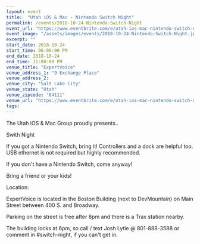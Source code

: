 ```yaml
---
layout: event
title:  "Utah iOS & Mac - Nintendo Switch Night"
permalink: /events/2018-10-24-Nintendo-Switch-Night
event_url: "https://www.eventbrite.com/e/utah-ios-mac-nintendo-switch-night-tickets-51295559399"
event_image: "/assets/images/events/2018-10-24-Nintendo-Switch-Night.jpg"
excerpt: ""
start_date: 2018-10-24
start_time: 06:00:00 PM
end_date: 2018-10-24
end_time: 11:00:00 PM
venue_title: "ExpertVoice"
venue_address_1: "9 Exchange Place"
venue_address_2:
venue_city: "Salt Lake City"
venue_state: "Utah"
venue_zipcode: "84111"
venue_url: "https://www.eventbrite.com/e/utah-ios-mac-nintendo-switch-night-tickets-51295559399"
tags: 
---
```


The Utah iOS & Mac Group proudly presents..

Swith Night

If you got a Nintendo Switch, bring it! Controllers and a dock are helpful too. USB ethernet is not required but highly recommended.

If you don't have a Nintendo Switch, come anyway!

Bring a friend or your kids!


Location:

ExpertVoice is located in the Boston Building (next to DevMountain) on Main Street between 400 S. and Broadway.

Parking on the street is free after 8pm and there is a Trax station nearby.

The building locks at 6pm, so call / text Josh Lytle @ 801-888-3588 or comment in #switch-night, if you can't get in.